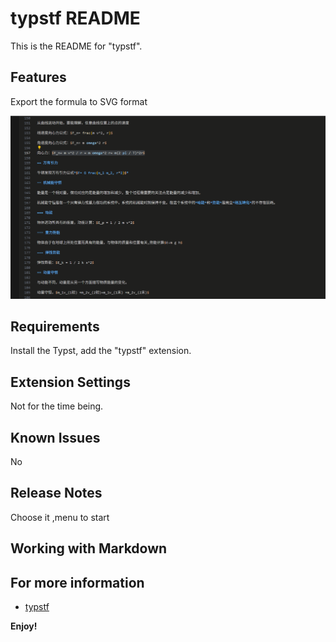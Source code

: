 # typstf README

This is the README for "typstf". 

## Features

Export the formula to SVG format

![](./images/demo.gif)

## Requirements

Install the Typst, add the "typstf" extension.

## Extension Settings

Not for the time being.

## Known Issues

No

## Release Notes

Choose it ,menu to start

## Working with Markdown


## For more information

* [typstf](https://marketplace.visualstudio.com/items?itemName=msjy.typstf)

**Enjoy!**

